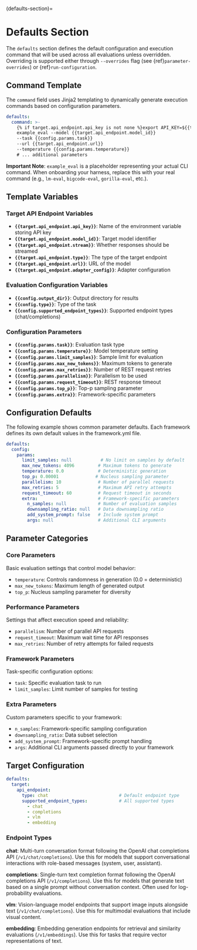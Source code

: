 (defaults-section)=

# Defaults Section

The `defaults` section defines the default configuration and execution command that will be used across all evaluations unless overridden. Overriding is supported either through `--overrides` flag (see {ref}`parameter-overrides`) or {ref}`run-configuration`.

## Command Template

The `command` field uses Jinja2 templating to dynamically generate execution commands based on configuration parameters.

```yaml
defaults:
  command: >-
    {% if target.api_endpoint.api_key is not none %}export API_KEY=${{target.api_endpoint.api_key}} && {% endif %}
    example_eval --model {{target.api_endpoint.model_id}} 
    --task {{config.params.task}}
    --url {{target.api_endpoint.url}} 
    --temperature {{config.params.temperature}}
    # ... additional parameters
```

**Important Note**: `example_eval` is a placeholder representing your actual CLI command. When onboarding your harness, replace this with your real command (e.g., `lm-eval`, `bigcode-eval`, `gorilla-eval`, etc.).

## Template Variables

### Target API Endpoint Variables

- **`{{target.api_endpoint.api_key}}`**: Name of the environment variable storing API key
- **`{{target.api_endpoint.model_id}}`**: Target model identifier
- **`{{target.api_endpoint.stream}}`**: Whether responses should be streamed
- **`{{target.api_endpoint.type}}`**: The type of the target endpoint
- **`{{target.api_endpoint.url}}`**: URL of the model
- **`{{target.api_endpoint.adapter_config}}`**: Adapter configuration

### Evaluation Configuration Variables

- **`{{config.output_dir}}`**: Output directory for results
- **`{{config.type}}`**: Type of the task
- **`{{config.supported_endpoint_types}}`**: Supported endpoint types (chat/completions)

### Configuration Parameters

- **`{{config.params.task}}`**: Evaluation task type
- **`{{config.params.temperature}}`**: Model temperature setting
- **`{{config.params.limit_samples}}`**: Sample limit for evaluation
- **`{{config.params.max_new_tokens}}`**: Maximum tokens to generate
- **`{{config.params.max_retries}}`**: Number of REST request retries
- **`{{config.params.parallelism}}`**: Parallelism to be used
- **`{{config.params.request_timeout}}`**: REST response timeout
- **`{{config.params.top_p}}`**: Top-p sampling parameter
- **`{{config.params.extra}}`**: Framework-specific parameters

## Configuration Defaults

The following example shows common parameter defaults. Each framework defines its own default values in the framework.yml file.

```yaml
defaults:
  config:
    params:
      limit_samples: null           # No limit on samples by default
      max_new_tokens: 4096         # Maximum tokens to generate
      temperature: 0.0             # Deterministic generation
      top_p: 0.00001              # Nucleus sampling parameter
      parallelism: 10              # Number of parallel requests
      max_retries: 5               # Maximum API retry attempts
      request_timeout: 60          # Request timeout in seconds
      extra:                       # Framework-specific parameters
        n_samples: null            # Number of evaluation samples
        downsampling_ratio: null   # Data downsampling ratio
        add_system_prompt: false   # Include system prompt
        args: null                 # Additional CLI arguments
```

## Parameter Categories

### Core Parameters

Basic evaluation settings that control model behavior:
- `temperature`: Controls randomness in generation (0.0 = deterministic)
- `max_new_tokens`: Maximum length of generated output
- `top_p`: Nucleus sampling parameter for diversity

### Performance Parameters

Settings that affect execution speed and reliability:
- `parallelism`: Number of parallel API requests
- `request_timeout`: Maximum wait time for API responses
- `max_retries`: Number of retry attempts for failed requests

### Framework Parameters

Task-specific configuration options:
- `task`: Specific evaluation task to run
- `limit_samples`: Limit number of samples for testing

### Extra Parameters

Custom parameters specific to your framework:
- `n_samples`: Framework-specific sampling configuration
- `downsampling_ratio`: Data subset selection
- `add_system_prompt`: Framework-specific prompt handling
- `args`: Additional CLI arguments passed directly to your framework

## Target Configuration

```yaml
defaults:
  target:
    api_endpoint:
      type: chat                           # Default endpoint type
      supported_endpoint_types:            # All supported types
        - chat
        - completions
        - vlm
        - embedding
```

### Endpoint Types

**chat**: Multi-turn conversation format following the OpenAI chat completions API (`/v1/chat/completions`). Use this for models that support conversational interactions with role-based messages (system, user, assistant).

**completions**: Single-turn text completion format following the OpenAI completions API (`/v1/completions`). Use this for models that generate text based on a single prompt without conversation context. Often used for log-probability evaluations.

**vlm**: Vision-language model endpoints that support image inputs alongside text (`/v1/chat/completions`). Use this for multimodal evaluations that include visual content.

**embedding**: Embedding generation endpoints for retrieval and similarity evaluations (`/v1/embeddings`). Use this for tasks that require vector representations of text.

